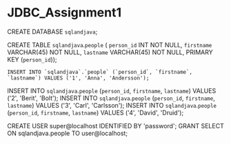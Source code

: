 # JDBC_Assignment1

CREATE DATABASE `sqlandjava`;


CREATE TABLE `sqlandjava`.`people` (
  `person_id` INT NOT NULL,
  `firstname` VARCHAR(45) NOT NULL,
  `lastname` VARCHAR(45) NOT NULL,
  PRIMARY KEY (`person_id`));

    INSERT INTO `sqlandjava`.`people` (`person_id`, `firstname`, `lastname`) VALUES ('1', 'Anna', 'Andersson');
  INSERT INTO `sqlandjava`.`people` (`person_id`, `firstname`, `lastname`) VALUES ('2', 'Berit', 'Bolt');
  INSERT INTO `sqlandjava`.`people` (`person_id`, `firstname`, `lastname`) VALUES ('3', 'Carl', 'Carlsson');
  INSERT INTO `sqlandjava`.`people` (`person_id`, `firstname`, `lastname`) VALUES ('4', 'David', 'Druid');
  
  CREATE USER super@localhost IDENTIFIED BY 'password';
  GRANT SELECT ON sqlandjava.people TO user@localhost;
